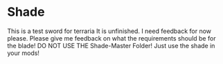 # Shade
This is a test sword for terraria It is unfinished. I need feedback for now please. 
Please give me feedback on what the requirements should be for the blade!
DO NOT USE THE Shade-Master Folder! Just use the shade in your mods!
